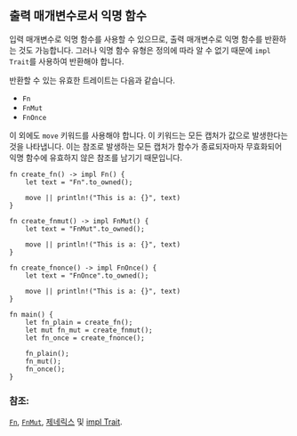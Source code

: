## 출력 매개변수로서 익명 함수

입력 매개변수로 익명 함수를 사용할 수 있으므로, 출력 매개변수로 익명 함수를 반환하는 것도 가능합니다. 그러나 익명 함수 유형은 정의에 따라 알 수 없기 때문에 `impl Trait`를 사용하여 반환해야 합니다.

반환할 수 있는 유효한 트레이트는 다음과 같습니다.

* `Fn`
* `FnMut`
* `FnOnce`

이 외에도 `move` 키워드를 사용해야 합니다. 이 키워드는 모든 캡처가 값으로 발생한다는 것을 나타냅니다. 이는 참조로 발생하는 모든 캡처가 함수가 종료되자마자 무효화되어 익명 함수에 유효하지 않은 참조를 남기기 때문입니다.

```rust,editable
fn create_fn() -> impl Fn() {
    let text = "Fn".to_owned();

    move || println!("This is a: {}", text)
}

fn create_fnmut() -> impl FnMut() {
    let text = "FnMut".to_owned();

    move || println!("This is a: {}", text)
}

fn create_fnonce() -> impl FnOnce() {
    let text = "FnOnce".to_owned();

    move || println!("This is a: {}", text)
}

fn main() {
    let fn_plain = create_fn();
    let mut fn_mut = create_fnmut();
    let fn_once = create_fnonce();

    fn_plain();
    fn_mut();
    fn_once();
}
```

### 참조:

[`Fn`][fn], [`FnMut`][fnmut], [제네릭스][generics] 및 [impl Trait][impltrait].

[fn]: https://doc.rust-lang.org/std/ops/trait.Fn.html
[fnmut]: https://doc.rust-lang.org/std/ops/trait.FnMut.html
[generics]: ../../generics.md
[impltrait]: ../../trait/impl_trait.md
